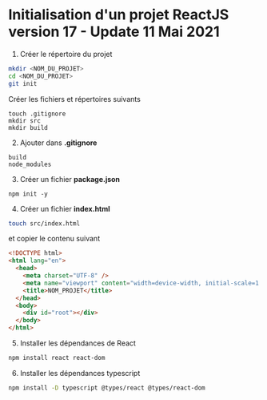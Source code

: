 # Initialisation d'un projet ReactJS version 17 - Update 11 Mai 2021

1) Créer le répertoire du projet

```zsh
mkdir <NOM_DU_PROJET>
cd <NOM_DU_PROJET>
git init
```

Créer les fichiers et répertoires suivants

```
touch .gitignore
mkdir src
mkdir build
```

2) Ajouter dans **.gitignore** 

```
build
node_modules
```

3) Créer un fichier **package.json**

```
npm init -y
```

4) Créer un fichier **index.html**

```zsh
touch src/index.html
```

et copier le contenu suivant 

```html
<!DOCTYPE html>
<html lang="en">
  <head>
    <meta charset="UTF-8" />
    <meta name="viewport" content="width=device-width, initial-scale=1.0" />
    <title>NOM_PROJET</title>
  </head>
  <body>
    <div id="root"></div>
  </body>
</html>
```

5) Installer les dépendances de React
```zsh
npm install react react-dom
```

6) Installer les dépendances typescript

```zsh
npm install -D typescript @types/react @types/react-dom
```
